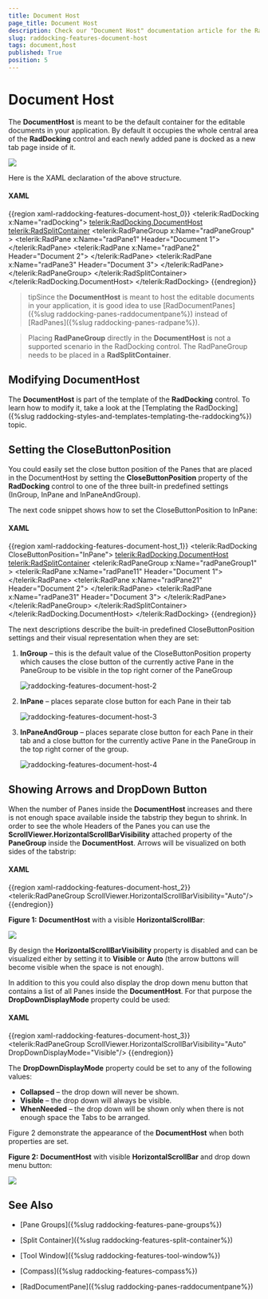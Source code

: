 ```yaml
---
title: Document Host
page_title: Document Host
description: Check our "Document Host" documentation article for the RadDocking WPF control.
slug: raddocking-features-document-host
tags: document,host
published: True
position: 5
---
```


# Document Host

The __DocumentHost__ is meant to be the default container for the editable documents in your application. By default it occupies the whole central area of the __RadDocking__ control and each newly added pane is docked as a new tab page inside of it.

![](images/RadDocking_Features_DocumentHost_010.png)

Here is the XAML declaration of the above structure.

#### __XAML__

{{region xaml-raddocking-features-document-host_0}}
	<telerik:RadDocking x:Name="radDocking">
	    <telerik:RadDocking.DocumentHost>
	        <telerik:RadSplitContainer>
	            <telerik:RadPaneGroup x:Name="radPaneGroup" >
	                <telerik:RadPane x:Name="radPane1" Header="Document 1">
	                    <TextBlock TextWrapping="Wrap" Text=""></TextBlock>
	                </telerik:RadPane>
	                <telerik:RadPane x:Name="radPane2" Header="Document 2">
	                    <TextBlock TextWrapping="Wrap" Text=""></TextBlock>
	                </telerik:RadPane>
	                <telerik:RadPane x:Name="radPane3" Header="Document 3">
	                    <TextBlock TextWrapping="Wrap" Text=""></TextBlock>
	                </telerik:RadPane>
	            </telerik:RadPaneGroup>
	        </telerik:RadSplitContainer>
	    </telerik:RadDocking.DocumentHost>
	</telerik:RadDocking>
{{endregion}}

>tipSince the __DocumentHost__ is meant to host the editable documents in your application, it is good idea to use [RadDocumentPanes]({%slug raddocking-panes-raddocumentpane%}) instead of [RadPanes]({%slug raddocking-panes-radpane%}).

>Placing __RadPaneGroup__ directly in the __DocumentHost__ is not a supported scenario in the RadDocking control. The RadPaneGroup needs to be placed in a __RadSplitContainer__.

## Modifying DocumentHost

The __DocumentHost__ is part of the template of the __RadDocking__ control. To learn how to modify it, take a look at the [Templating the RadDocking]({%slug raddocking-styles-and-templates-templating-the-raddocking%}) topic.

## Setting the CloseButtonPosition

You could easily set the close button position of the Panes that are placed in the DocumentHost by setting the __CloseButtonPosition__ property of the __RadDocking__ control to one of the three built-in predefined settings (InGroup, InPane and InPaneAndGroup).

The next code snippet shows how to set the CloseButtonPosition to InPane:
  
#### __XAML__

{{region xaml-raddocking-features-document-host_1}}
	<telerik:RadDocking CloseButtonPosition="InPane">
	    <telerik:RadDocking.DocumentHost>
	        <telerik:RadSplitContainer>
	            <telerik:RadPaneGroup x:Name="radPaneGroup1" >
	                <telerik:RadPane x:Name="radPane11" Header="Document 1">
	                    <TextBlock TextWrapping="Wrap" Text=""></TextBlock>
	                </telerik:RadPane>
	                <telerik:RadPane x:Name="radPane21" Header="Document 2">
	                    <TextBlock TextWrapping="Wrap" Text=""></TextBlock>
	                </telerik:RadPane>
	                <telerik:RadPane x:Name="radPane31" Header="Document 3">
	                    <TextBlock TextWrapping="Wrap" Text=""></TextBlock>
	                </telerik:RadPane>
	            </telerik:RadPaneGroup>
	        </telerik:RadSplitContainer>
	    </telerik:RadDocking.DocumentHost>
	</telerik:RadDocking>
{{endregion}}

The next descriptions describe the built-in predefined CloseButtonPosition settings and their visual representation when they are set:

1. __InGroup__ – this is the default value of the CloseButtonPosition property which causes the close button of the currently active Pane in the PaneGroup to be visible in the top right corner of the PaneGroup

	![raddocking-features-document-host-2](images/raddocking-features-document-host-2.png)

1. __InPane__ – places separate close button for each Pane in their tab

	![raddocking-features-document-host-3](images/raddocking-features-document-host-3.png)

1. __InPaneAndGroup__ – places separate close button for each Pane in their tab and a close button for the currently active Pane in the PaneGroup in the top right corner of the group.

	![raddocking-features-document-host-4](images/raddocking-features-document-host-4.png)
	
## Showing Arrows and DropDown Button

When the number of Panes inside the __DocumentHost__ increases and there is not enough space available inside the tabstrip they begun to shrink. In order to see the whole Headers of the Panes you can use the __ScrollViewer.HorizontalScrollBarVisibility__ attached property of the __PaneGroup__ inside the __DocumentHost__. Arrows will be visualized on both sides of the tabstrip:

#### __XAML__

{{region xaml-raddocking-features-document-host_2}}
	<telerik:RadPaneGroup ScrollViewer.HorizontalScrollBarVisibility="Auto"/>
{{endregion}}

__Figure 1:__ __DocumentHost__ with a visible __HorizontalScrollBar__:

![](images/raddocking-features-document-host-5.png)

By design the __HorizontalScrollBarVisibility__ property is disabled and can be visualized either by setting it to __Visible__ or __Auto__ (the arrow buttons will become visible when the space is not enough).

In addition to this you could also display the drop down menu button that contains a list of all Panes inside the __DocumentHost__. For that purpose the __DropDownDisplayMode__ property could be used:

#### __XAML__

{{region xaml-raddocking-features-document-host_3}}
	<telerik:RadPaneGroup ScrollViewer.HorizontalScrollBarVisibility="Auto" DropDownDisplayMode="Visible"/>
{{endregion}}

The __DropDownDisplayMode__ property could be set to any of the following values:
* __Collapsed__ – the drop down will never be shown.
* __Visible__ – the drop down will always be visible.
* __WhenNeeded__ – the drop down will be shown only when there is not enough space the Tabs to be arranged. 

Figure 2 demonstrate the appearance of the __DocumentHost__ when both properties are set.

__Figure 2:__ __DocumentHost__ with visible __HorizontalScrollBar__ and drop down menu button:

![](images/raddocking-features-document-host-6.png)

## See Also

 * [Pane Groups]({%slug raddocking-features-pane-groups%})

 * [Split Container]({%slug raddocking-features-split-container%})

 * [Tool Window]({%slug raddocking-features-tool-window%})

 * [Compass]({%slug raddocking-features-compass%})

 * [RadDocumentPane]({%slug raddocking-panes-raddocumentpane%})
